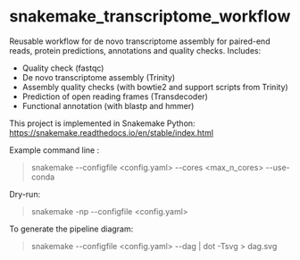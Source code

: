 # snakemake_transcriptome_workflow

Reusable workflow for de novo transcriptome assembly for paired-end reads, protein predictions, annotations and quality checks.
Includes:
 - Quality check (fastqc)
 - De novo transcriptome assembly (Trinity)
 - Assembly quality checks (with bowtie2 and support scripts from Trinity)
 - Prediction of open reading frames (Transdecoder)
 - Functional annotation (with blastp and hmmer)

This project is implemented in Snakemake Python:
https://snakemake.readthedocs.io/en/stable/index.html

Example command line :
> snakemake --configfile <config.yaml> --cores <max_n_cores> --use-conda

Dry-run:
> snakemake -np --configfile <config.yaml>

To generate the pipeline diagram:
> snakemake --configfile <config.yaml> --dag | dot -Tsvg > dag.svg
